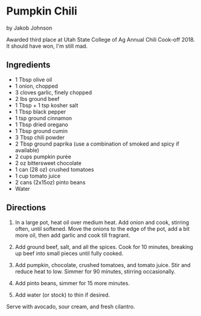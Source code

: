 # Pumpkin Chili
by Jakob Johnson

Awarded third place at Utah State College of Ag Annual Chili Cook-off 2018. It should have won, I'm still mad.

## Ingredients
* 1 Tbsp olive oil
* 1 onion, chopped
* 3 cloves garlic, finely chopped
* 2 lbs ground beef
* 1 Tbsp + 1 tsp kosher salt
* 1 Tbsp black pepper
* 1 tsp ground cinnamon
* 1 Tbsp dried oregano
* 1 Tbsp ground cumin
* 3 Tbsp chili powder
* 2 Tbsp ground paprika (use a combination of smoked and spicy if available) 
* 2 cups pumpkin purée
* 2 oz bittersweet chocolate
* 1 can (28 oz) crushed tomatoes
* 1 cup tomato juice
* 2 cans (2x15oz) pinto beans
* Water 

## Directions
1. In a large pot, heat oil over medium heat. Add onion and cook, stirring often, until softened. Move the onions to the edge of the pot, add a bit more oil, then add garlic and cook till fragrant.

2. Add ground beef, salt, and all the spices. Cook for 10 minutes, breaking up beef into small pieces until fully cooked. 

3. Add pumpkin, chocolate, crushed tomatoes, and tomato juice. Stir and reduce heat to low. Simmer for 90 minutes, stirring occasionally. 

4. Add pinto beans, simmer for 15 more minutes. 

5. Add water (or stock) to thin if desired. 

Serve with avocado, sour cream, and fresh cilantro.